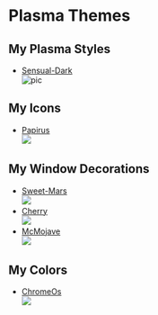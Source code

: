 # Plasma Themes

## My Plasma Styles
- [Sensual-Dark](https://store.kde.org/p/1373828/)<br />
![pic](https://cdn.pling.com/img/d/a/7/0/6806a22da5743397ffe1d9402b023368cb89.jpg)

## My Icons
- [Papirus](https://store.kde.org/p/1166289/)<br />
![](https://cdn.pling.com/img/6/0/5/a/65e98e4cf5dccc844965a97f637dfd41eeee.png)

## My Window Decorations
- [Sweet-Mars](https://store.kde.org/p/1393497/)<br />
![](https://cdn.pling.com/img/5/4/f/2/fd2bc98d50c3542ef9742aa3ae9506650903.png)
- [Cherry](https://store.kde.org/p/1450863/)<br />
![](https://cdn.pling.com/img/b/b/1/f/046717c4e1ba2c75562b9ef547505302ebd525dbb0b017fa088fefbb9153efb343ff.png)
- [McMojave](https://store.kde.org/p/1305005/)<br />
![](https://cdn.pling.com/img/4/e/f/a/aab051be9177775181f0ff8a5f2111397b0a.jpg)

## My Colors
- [ChromeOs](https://store.kde.org/p/1354044/)<br />
![](https://cdn.pling.com/img/3/8/f/8/c1a21ec540a26c37b15b88fc080cb7af86ab.png)
